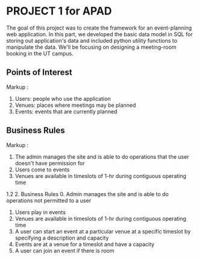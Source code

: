 # PROJECT 1 for APAD #

The goal of this project was to create the framework for an event-planning web application. In this part, we developed the basic data model in SQL for storing out application's data and included python utility functions to manipulate the data. We'll be focusing on designing a meeting-room booking in the UT campus. 

## Points of Interest ##
 Markup : 
 1. Users: people who use the application
 2. Venues: places where meetings may be planned
 3. Events: events that are currently planned

## Business Rules ## 
Markup : 
 1. The admin manages the site and is able to do operations that the user doesn't have permission for
 2. Users come to events
 3. Venues are available in timeslots of 1-hr during contiguous operating time


1.2 2. Business Rules
0. Admin manages the site and is able to do operations not permitted to a user
1. Users play in events
2. Venues are available in timeslots of 1-hr during contiguous operating time
3. A user can start an event at a particular venue at a specific timeslot by specifying a description and capacity
4. Events are at a venue for a timeslot and have a capacity
5. A user can join an event if there is room
